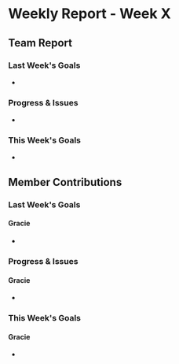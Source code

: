 # Weekly Report - Week X
## Team Report
### Last Week's Goals
- 

### Progress & Issues
- 

### This Week's Goals
- 

## Member Contributions
### Last Week's Goals
#### Gracie
- 

### Progress & Issues
#### Gracie
- 

### This Week's Goals
#### Gracie
- 
